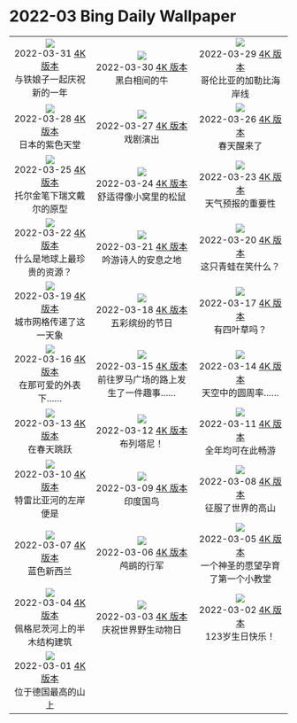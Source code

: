 # 2022-03 Bing Daily Wallpaper

|      |      |      |
|:----:|:----:|:----:|
| ![](https://cn.bing.com/th?id=OHR.AnniEiffel_ZH-CN8273124420_1920x1080.jpg&rf=LaDigue_UHD.jpg&pid=hp&w=480&h=270&rs=1&c=4)<br> 2022-03-31 [4K 版本](https://cn.bing.com/th?id=OHR.AnniEiffel_ZH-CN8273124420_1920x1080.jpg&rf=LaDigue_UHD.jpg&pid=hp&w=3840&h=2160&rs=1&c=4) <br> 与铁娘子一起庆祝新的一年| ![](https://cn.bing.com/th?id=OHR.BeltedGalloway_ZH-CN8570849064_1920x1080.jpg&rf=LaDigue_UHD.jpg&pid=hp&w=480&h=270&rs=1&c=4)<br> 2022-03-30 [4K 版本](https://cn.bing.com/th?id=OHR.BeltedGalloway_ZH-CN8570849064_1920x1080.jpg&rf=LaDigue_UHD.jpg&pid=hp&w=3840&h=2160&rs=1&c=4) <br> 黑白相间的牛| ![](https://cn.bing.com/th?id=OHR.Buritaca_ZH-CN7178457066_1920x1080.jpg&rf=LaDigue_UHD.jpg&pid=hp&w=480&h=270&rs=1&c=4)<br> 2022-03-29 [4K 版本](https://cn.bing.com/th?id=OHR.Buritaca_ZH-CN7178457066_1920x1080.jpg&rf=LaDigue_UHD.jpg&pid=hp&w=3840&h=2160&rs=1&c=4) <br> 哥伦比亚的加勒比海岸线 |
| ![](https://cn.bing.com/th?id=OHR.Kawachi_ZH-CN6964965791_1920x1080.jpg&rf=LaDigue_UHD.jpg&pid=hp&w=480&h=270&rs=1&c=4)<br> 2022-03-28 [4K 版本](https://cn.bing.com/th?id=OHR.Kawachi_ZH-CN6964965791_1920x1080.jpg&rf=LaDigue_UHD.jpg&pid=hp&w=3840&h=2160&rs=1&c=4) <br> 日本的紫色天堂| ![](https://cn.bing.com/th?id=OHR.TeatroAntico_ZH-CN7370959605_1920x1080.jpg&rf=LaDigue_UHD.jpg&pid=hp&w=480&h=270&rs=1&c=4)<br> 2022-03-27 [4K 版本](https://cn.bing.com/th?id=OHR.TeatroAntico_ZH-CN7370959605_1920x1080.jpg&rf=LaDigue_UHD.jpg&pid=hp&w=3840&h=2160&rs=1&c=4) <br> 戏剧演出| ![](https://cn.bing.com/th?id=OHR.YellowCrocuses_ZH-CN6617862337_1920x1080.jpg&rf=LaDigue_UHD.jpg&pid=hp&w=480&h=270&rs=1&c=4)<br> 2022-03-26 [4K 版本](https://cn.bing.com/th?id=OHR.YellowCrocuses_ZH-CN6617862337_1920x1080.jpg&rf=LaDigue_UHD.jpg&pid=hp&w=3840&h=2160&rs=1&c=4) <br> 春天醒来了 |
| ![](https://cn.bing.com/th?id=OHR.Rivendell_ZH-CN6669549862_1920x1080.jpg&rf=LaDigue_UHD.jpg&pid=hp&w=480&h=270&rs=1&c=4)<br> 2022-03-25 [4K 版本](https://cn.bing.com/th?id=OHR.Rivendell_ZH-CN6669549862_1920x1080.jpg&rf=LaDigue_UHD.jpg&pid=hp&w=3840&h=2160&rs=1&c=4) <br> 托尔金笔下瑞文戴尔的原型| ![](https://cn.bing.com/th?id=OHR.SquirrelNesting_ZH-CN7673817247_1920x1080.jpg&rf=LaDigue_UHD.jpg&pid=hp&w=480&h=270&rs=1&c=4)<br> 2022-03-24 [4K 版本](https://cn.bing.com/th?id=OHR.SquirrelNesting_ZH-CN7673817247_1920x1080.jpg&rf=LaDigue_UHD.jpg&pid=hp&w=3840&h=2160&rs=1&c=4) <br> 舒适得像小窝里的松鼠| ![](https://cn.bing.com/th?id=OHR.GCThunderstorm_ZH-CN7535350453_1920x1080.jpg&rf=LaDigue_UHD.jpg&pid=hp&w=480&h=270&rs=1&c=4)<br> 2022-03-23 [4K 版本](https://cn.bing.com/th?id=OHR.GCThunderstorm_ZH-CN7535350453_1920x1080.jpg&rf=LaDigue_UHD.jpg&pid=hp&w=3840&h=2160&rs=1&c=4) <br> 天气预报的重要性 |
| ![](https://cn.bing.com/th?id=OHR.ThousandSprings_ZH-CN7431323804_1920x1080.jpg&rf=LaDigue_UHD.jpg&pid=hp&w=480&h=270&rs=1&c=4)<br> 2022-03-22 [4K 版本](https://cn.bing.com/th?id=OHR.ThousandSprings_ZH-CN7431323804_1920x1080.jpg&rf=LaDigue_UHD.jpg&pid=hp&w=3840&h=2160&rs=1&c=4) <br> 什么是地球上最珍贵的资源？| ![](https://cn.bing.com/th?id=OHR.TheBard_ZH-CN7318156185_1920x1080.jpg&rf=LaDigue_UHD.jpg&pid=hp&w=480&h=270&rs=1&c=4)<br> 2022-03-21 [4K 版本](https://cn.bing.com/th?id=OHR.TheBard_ZH-CN7318156185_1920x1080.jpg&rf=LaDigue_UHD.jpg&pid=hp&w=3840&h=2160&rs=1&c=4) <br> 吟游诗人的安息之地| ![](https://cn.bing.com/th?id=OHR.WorldFrogDay_ZH-CN7191299445_1920x1080.jpg&rf=LaDigue_UHD.jpg&pid=hp&w=480&h=270&rs=1&c=4)<br> 2022-03-20 [4K 版本](https://cn.bing.com/th?id=OHR.WorldFrogDay_ZH-CN7191299445_1920x1080.jpg&rf=LaDigue_UHD.jpg&pid=hp&w=3840&h=2160&rs=1&c=4) <br> 这只青蛙在笑什么？ |
| ![](https://cn.bing.com/th?id=OHR.Chicagohenge_ZH-CN7070361892_1920x1080.jpg&rf=LaDigue_UHD.jpg&pid=hp&w=480&h=270&rs=1&c=4)<br> 2022-03-19 [4K 版本](https://cn.bing.com/th?id=OHR.Chicagohenge_ZH-CN7070361892_1920x1080.jpg&rf=LaDigue_UHD.jpg&pid=hp&w=3840&h=2160&rs=1&c=4) <br> 城市网格传递了这一天象| ![](https://cn.bing.com/th?id=OHR.Holi2022_ZH-CN2265496434_1920x1080.jpg&rf=LaDigue_UHD.jpg&pid=hp&w=480&h=270&rs=1&c=4)<br> 2022-03-18 [4K 版本](https://cn.bing.com/th?id=OHR.Holi2022_ZH-CN2265496434_1920x1080.jpg&rf=LaDigue_UHD.jpg&pid=hp&w=3840&h=2160&rs=1&c=4) <br> 五彩缤纷的节日| ![](https://cn.bing.com/th?id=OHR.Shamrocks_ZH-CN6712957522_1920x1080.jpg&rf=LaDigue_UHD.jpg&pid=hp&w=480&h=270&rs=1&c=4)<br> 2022-03-17 [4K 版本](https://cn.bing.com/th?id=OHR.Shamrocks_ZH-CN6712957522_1920x1080.jpg&rf=LaDigue_UHD.jpg&pid=hp&w=3840&h=2160&rs=1&c=4) <br> 有四叶草吗？ |
| ![](https://cn.bing.com/th?id=OHR.PandaDay_ZH-CN6584061291_1920x1080.jpg&rf=LaDigue_UHD.jpg&pid=hp&w=480&h=270&rs=1&c=4)<br> 2022-03-16 [4K 版本](https://cn.bing.com/th?id=OHR.PandaDay_ZH-CN6584061291_1920x1080.jpg&rf=LaDigue_UHD.jpg&pid=hp&w=3840&h=2160&rs=1&c=4) <br> 在那可爱的外表下……| ![](https://cn.bing.com/th?id=OHR.RomanView_ZH-CN6469652448_1920x1080.jpg&rf=LaDigue_UHD.jpg&pid=hp&w=480&h=270&rs=1&c=4)<br> 2022-03-15 [4K 版本](https://cn.bing.com/th?id=OHR.RomanView_ZH-CN6469652448_1920x1080.jpg&rf=LaDigue_UHD.jpg&pid=hp&w=3840&h=2160&rs=1&c=4) <br> 前往罗马广场的路上发生了一件趣事……| ![](https://cn.bing.com/th?id=OHR.LanyonQuoit_ZH-CN6278576563_1920x1080.jpg&rf=LaDigue_UHD.jpg&pid=hp&w=480&h=270&rs=1&c=4)<br> 2022-03-14 [4K 版本](https://cn.bing.com/th?id=OHR.LanyonQuoit_ZH-CN6278576563_1920x1080.jpg&rf=LaDigue_UHD.jpg&pid=hp&w=3840&h=2160&rs=1&c=4) <br> 天空中的圆周率…… |
| ![](https://cn.bing.com/th?id=OHR.SpringForward_ZH-CN6154174266_1920x1080.jpg&rf=LaDigue_UHD.jpg&pid=hp&w=480&h=270&rs=1&c=4)<br> 2022-03-13 [4K 版本](https://cn.bing.com/th?id=OHR.SpringForward_ZH-CN6154174266_1920x1080.jpg&rf=LaDigue_UHD.jpg&pid=hp&w=3840&h=2160&rs=1&c=4) <br> 在春天跳跃| ![](https://cn.bing.com/th?id=OHR.BrehatIsland_ZH-CN6015596530_1920x1080.jpg&rf=LaDigue_UHD.jpg&pid=hp&w=480&h=270&rs=1&c=4)<br> 2022-03-12 [4K 版本](https://cn.bing.com/th?id=OHR.BrehatIsland_ZH-CN6015596530_1920x1080.jpg&rf=LaDigue_UHD.jpg&pid=hp&w=3840&h=2160&rs=1&c=4) <br> 布列塔尼！| ![](https://cn.bing.com/th?id=OHR.OcalaNF_ZH-CN1112502059_1920x1080.jpg&rf=LaDigue_UHD.jpg&pid=hp&w=480&h=270&rs=1&c=4)<br> 2022-03-11 [4K 版本](https://cn.bing.com/th?id=OHR.OcalaNF_ZH-CN1112502059_1920x1080.jpg&rf=LaDigue_UHD.jpg&pid=hp&w=3840&h=2160&rs=1&c=4) <br> 全年均可在此畅游 |
| ![](https://cn.bing.com/th?id=OHR.BobbioItaly_ZH-CN7993515424_1920x1080.jpg&rf=LaDigue_UHD.jpg&pid=hp&w=480&h=270&rs=1&c=4)<br> 2022-03-10 [4K 版本](https://cn.bing.com/th?id=OHR.BobbioItaly_ZH-CN7993515424_1920x1080.jpg&rf=LaDigue_UHD.jpg&pid=hp&w=3840&h=2160&rs=1&c=4) <br> 特雷比亚河的左岸便是| ![](https://cn.bing.com/th?id=OHR.PeacockNagarahole_ZH-CN7404674152_1920x1080.jpg&rf=LaDigue_UHD.jpg&pid=hp&w=480&h=270&rs=1&c=4)<br> 2022-03-09 [4K 版本](https://cn.bing.com/th?id=OHR.PeacockNagarahole_ZH-CN7404674152_1920x1080.jpg&rf=LaDigue_UHD.jpg&pid=hp&w=3840&h=2160&rs=1&c=4) <br> 印度国鸟| ![](https://cn.bing.com/th?id=OHR.Mercantour_ZH-CN7208180454_1920x1080.jpg&rf=LaDigue_UHD.jpg&pid=hp&w=480&h=270&rs=1&c=4)<br> 2022-03-08 [4K 版本](https://cn.bing.com/th?id=OHR.Mercantour_ZH-CN7208180454_1920x1080.jpg&rf=LaDigue_UHD.jpg&pid=hp&w=3840&h=2160&rs=1&c=4) <br> 征服了世界的高山 |
| ![](https://cn.bing.com/th?id=OHR.NZTekapo_ZH-CN6919300257_1920x1080.jpg&rf=LaDigue_UHD.jpg&pid=hp&w=480&h=270&rs=1&c=4)<br> 2022-03-07 [4K 版本](https://cn.bing.com/th?id=OHR.NZTekapo_ZH-CN6919300257_1920x1080.jpg&rf=LaDigue_UHD.jpg&pid=hp&w=3840&h=2160&rs=1&c=4) <br> 蓝色新西兰| ![](https://cn.bing.com/th?id=OHR.GreatCormorants_ZH-CN6811149253_1920x1080.jpg&rf=LaDigue_UHD.jpg&pid=hp&w=480&h=270&rs=1&c=4)<br> 2022-03-06 [4K 版本](https://cn.bing.com/th?id=OHR.GreatCormorants_ZH-CN6811149253_1920x1080.jpg&rf=LaDigue_UHD.jpg&pid=hp&w=3840&h=2160&rs=1&c=4) <br> 鸬鹚的行军| ![](https://cn.bing.com/th?id=OHR.NormandyMont_ZH-CN6657762215_1920x1080.jpg&rf=LaDigue_UHD.jpg&pid=hp&w=480&h=270&rs=1&c=4)<br> 2022-03-05 [4K 版本](https://cn.bing.com/th?id=OHR.NormandyMont_ZH-CN6657762215_1920x1080.jpg&rf=LaDigue_UHD.jpg&pid=hp&w=3840&h=2160&rs=1&c=4) <br> 一个神圣的愿望孕育了第一个小教堂 |
| ![](https://cn.bing.com/th?id=OHR.WeinstadelNuernberg_ZH-CN6448054345_1920x1080.jpg&rf=LaDigue_UHD.jpg&pid=hp&w=480&h=270&rs=1&c=4)<br> 2022-03-04 [4K 版本](https://cn.bing.com/th?id=OHR.WeinstadelNuernberg_ZH-CN6448054345_1920x1080.jpg&rf=LaDigue_UHD.jpg&pid=hp&w=3840&h=2160&rs=1&c=4) <br> 佩格尼茨河上的半木结构建筑| ![](https://cn.bing.com/th?id=OHR.RhinocerosUnicornis_ZH-CN6380546992_1920x1080.jpg&rf=LaDigue_UHD.jpg&pid=hp&w=480&h=270&rs=1&c=4)<br> 2022-03-03 [4K 版本](https://cn.bing.com/th?id=OHR.RhinocerosUnicornis_ZH-CN6380546992_1920x1080.jpg&rf=LaDigue_UHD.jpg&pid=hp&w=3840&h=2160&rs=1&c=4) <br> 庆祝世界野生动物日| ![](https://cn.bing.com/th?id=OHR.MoonlightRainier_ZH-CN6263832605_1920x1080.jpg&rf=LaDigue_UHD.jpg&pid=hp&w=480&h=270&rs=1&c=4)<br> 2022-03-02 [4K 版本](https://cn.bing.com/th?id=OHR.MoonlightRainier_ZH-CN6263832605_1920x1080.jpg&rf=LaDigue_UHD.jpg&pid=hp&w=3840&h=2160&rs=1&c=4) <br> 123岁生日快乐！ |
| ![](https://cn.bing.com/th?id=OHR.ZugspitzeGipfelstation_ZH-CN6120971585_1920x1080.jpg&rf=LaDigue_UHD.jpg&pid=hp&w=480&h=270&rs=1&c=4)<br> 2022-03-01 [4K 版本](https://cn.bing.com/th?id=OHR.ZugspitzeGipfelstation_ZH-CN6120971585_1920x1080.jpg&rf=LaDigue_UHD.jpg&pid=hp&w=3840&h=2160&rs=1&c=4) <br> 位于德国最高的山上